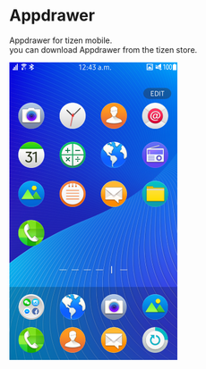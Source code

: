 # Appdrawer

Appdrawer for tizen mobile.  
you can download Appdrawer from the tizen store.

<img width="300" src="Screenshot.png"></img>

